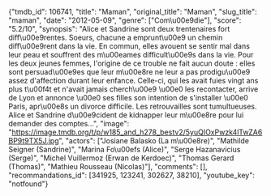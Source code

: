{"tmdb_id": 106741, "title": "Maman", "original_title": "Maman", "slug_title": "maman", "date": "2012-05-09", "genre": ["Com\u00e9die"], "score": "5.2/10", "synopsis": "Alice et Sandrine sont deux trentenaires fort diff\u00e9rentes. Soeurs, chacune a emprunt\u00e9 un chemin diff\u00e9rent dans la vie. En commun, elles avouent se sentir mal dans leur peau et souffrent des m\u00eames difficult\u00e9s dans la vie. Pour les deux jeunes femmes, l'origine de ce trouble ne fait aucun doute : elles sont persuad\u00e9es que leur m\u00e8re ne leur a pas prodigu\u00e9 assez d'affection durant leur enfance. Celle-ci, qui les avait fuies vingt ans plus t\u00f4t et n'avait jamais cherch\u00e9 \u00e0 les recontacter, arrive de Lyon et annonce \u00e0 ses filles son intention de s'installer \u00e0 Paris, apr\u00e8s un divorce difficile. Les retrouvailles sont tumultueuses. Alice et Sandrine d\u00e9cident de kidnapper leur m\u00e8re pour lui demander des comptes...", "image": "https://image.tmdb.org/t/p/w185_and_h278_bestv2/5yuQIOxPwzk4lTwZA6BP9t9TX5J.jpg", "actors": ["Josiane Balasko (La m\u00e8re)", "Mathilde Seigner (Sandrine)", "Marina Fo\u00efs (Alice)", "Serge Hazanavicius (Serge)", "Michel Vuillermoz (Erwan de Kerdoec)", "Thomas Gerard (Thomas)", "Mathieu Rousseau (Nicolas)"], "comments": [], "recommandations_id": [341925, 123241, 302627, 38210], "youtube_key": "notfound"}